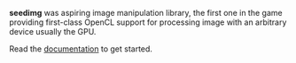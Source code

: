 **seedimg** was aspiring image manipulation library, the first one in the game providing first-class OpenCL support for processing image with an arbitrary device usually the GPU.


Read the [documentation](../../wiki) to get started.
